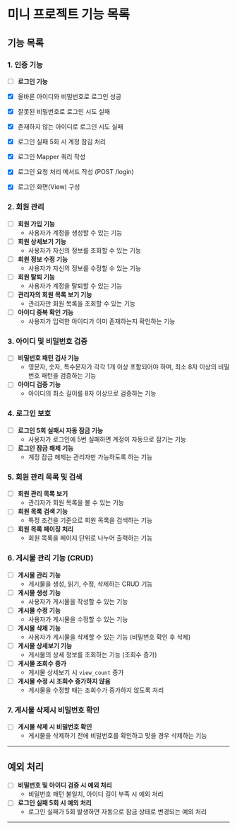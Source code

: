 # 미니 프로젝트 기능 목록

## 기능 목록

### 1. 인증 기능
- [ ] **로그인 기능**  
- [x] 올바른 아이디와 비밀번호로 로그인 성공
- [x] 잘못된 비밀번호로 로그인 시도 실패
- [x] 존재하지 않는 아이디로 로그인 시도 실패
- [x] 로그인 실패 5회 시 계정 잠김 처리
- [x] 로그인 Mapper 쿼리 작성  
- [x] 로그인 요청 처리 메서드 작성 (POST /login)
- [x] 로그인 화면(View) 구성


### 2. 회원 관리
- [ ] **회원 가입 기능**  
  - 사용자가 계정을 생성할 수 있는 기능
- [ ] **회원 상세보기 기능**  
  - 사용자가 자신의 정보를 조회할 수 있는 기능
- [ ] **회원 정보 수정 기능**  
  - 사용자가 자신의 정보를 수정할 수 있는 기능
- [ ] **회원 탈퇴 기능**  
  - 사용자가 계정을 탈퇴할 수 있는 기능
- [ ] **관리자의 회원 목록 보기 기능**  
  - 관리자만 회원 목록을 조회할 수 있는 기능
- [ ] **아이디 중복 확인 기능**  
  - 사용자가 입력한 아이디가 이미 존재하는지 확인하는 기능

### 3. 아이디 및 비밀번호 검증
- [ ] **비밀번호 패턴 검사 기능**  
  - 영문자, 숫자, 특수문자가 각각 1개 이상 포함되어야 하며, 최소 8자 이상의 비밀번호 패턴을 검증하는 기능
- [ ] **아이디 검증 기능**  
  - 아이디의 최소 길이를 8자 이상으로 검증하는 기능

### 4. 로그인 보호
- [ ] **로그인 5회 실패시 자동 잠금 기능**  
  - 사용자가 로그인에 5번 실패하면 계정이 자동으로 잠기는 기능
- [ ] **로그인 잠금 해제 기능**  
  - 계정 잠금 해제는 관리자만 가능하도록 하는 기능

### 5. 회원 관리 목록 및 검색
- [ ] **회원 관리 목록 보기**  
  - 관리자가 회원 목록을 볼 수 있는 기능
- [ ] **회원 목록 검색 기능**  
  - 특정 조건을 기준으로 회원 목록을 검색하는 기능
- [ ] **회원 목록 페이징 처리**  
  - 회원 목록을 페이지 단위로 나누어 출력하는 기능

### 6. 게시물 관리 기능 (CRUD)
- [ ] **게시물 관리 기능**  
  - 게시물을 생성, 읽기, 수정, 삭제하는 CRUD 기능
- [ ] **게시물 생성 기능**  
  - 사용자가 게시물을 작성할 수 있는 기능
- [ ] **게시물 수정 기능**  
  - 사용자가 게시물을 수정할 수 있는 기능
- [ ] **게시물 삭제 기능**  
  - 사용자가 게시물을 삭제할 수 있는 기능 (비밀번호 확인 후 삭제)
- [ ] **게시물 상세보기 기능**  
  - 게시물의 상세 정보를 조회하는 기능 (조회수 증가)
- [ ] **게시물 조회수 증가**  
  - 게시물 상세보기 시 `view_count` 증가
- [ ] **게시물 수정 시 조회수 증가하지 않음**  
  - 게시물을 수정할 때는 조회수가 증가하지 않도록 처리

### 7. 게시물 삭제시 비밀번호 확인
- [ ] **게시물 삭제 시 비밀번호 확인**  
  - 게시물을 삭제하기 전에 비밀번호를 확인하고 맞을 경우 삭제하는 기능

---

## 예외 처리
- [ ] **비밀번호 및 아이디 검증 시 예외 처리**  
  - 비밀번호 패턴 불일치, 아이디 길이 부족 시 예외 처리
- [ ] **로그인 실패 5회 시 예외 처리**  
  - 로그인 실패가 5회 발생하면 자동으로 잠금 상태로 변경되는 예외 처리

---

